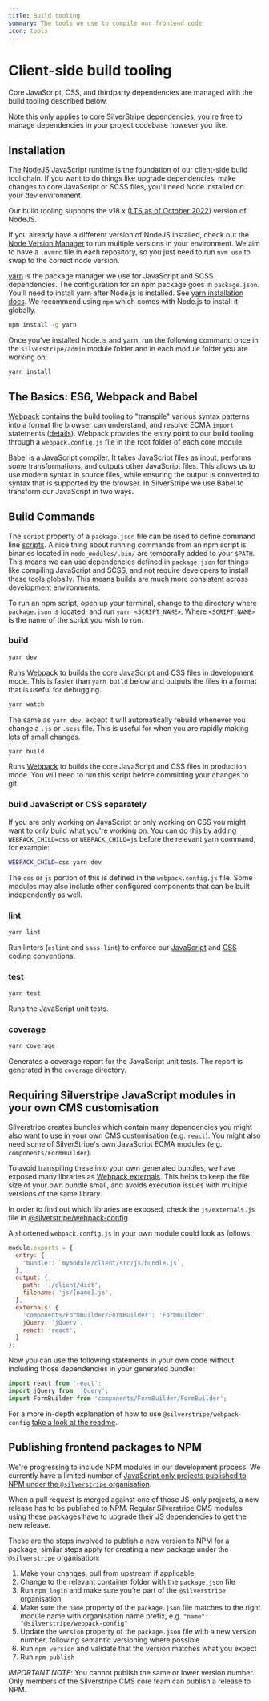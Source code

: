```yaml
---
title: Build tooling
summary: The tools we use to compile our frontend code
icon: tools
---
```


# Client-side build tooling

Core JavaScript, CSS, and thirdparty dependencies are managed with the build tooling
described below.

Note this only applies to core SilverStripe dependencies, you're free to manage
dependencies in your project codebase however you like.

## Installation

The [NodeJS](https://nodejs.org) JavaScript runtime is the foundation of our client-side
build tool chain. If you want to do things like upgrade dependencies, make changes to core
JavaScript or SCSS files, you'll need Node installed on your dev environment.

Our build tooling supports the v18.x ([LTS as of October 2022](https://github.com/nodejs/release#release-schedule)) version
of NodeJS.

If you already have a different version of NodeJS installed, check out the
[Node Version Manager](https://github.com/creationix/nvm) to run multiple versions
in your environment. We aim to have a `.nvmrc` file in each repository, so you just need
to run `nvm use` to swap to the correct node version.

[yarn](https://yarnpkg.com/) is the package manager we use for JavaScript and SCSS dependencies.
The configuration for an npm package goes in `package.json`.
You'll need to install yarn after Node.js is installed.
See [yarn installation docs](https://yarnpkg.com/en/docs/install).
We recommend using `npm` which comes with Node.js to install it globally.

```sh
npm install -g yarn
```

Once you've installed Node.js and yarn, run the following command once in the `silverstripe/admin` module folder and in each module folder you are working on:

```sh
yarn install
```

## The Basics: ES6, Webpack and Babel

[Webpack](https://webpack.github.io) contains the build tooling to
"transpile" various syntax patterns into a format the browser can understand,
and resolve ECMA `import` statements ([details](https://developer.mozilla.org/en-US/docs/Web/JavaScript/Reference/Operators/import)).
Webpack provides the entry point to our build tooling through a `webpack.config.js`
file in the root folder of each core module.

[Babel](https://babeljs.io/) is a JavaScript compiler. It takes JavaScript files as input,
performs some transformations, and outputs other JavaScript files. This allows us to use modern syntax
in source files, while ensuring the output is converted to syntax that is supported by the browser.
In SilverStripe we use Babel to transform our JavaScript in two ways.

## Build Commands

The `script` property of a `package.json` file can be used to define command line
[scripts](https://docs.npmjs.com/misc/scripts).
A nice thing about running commands from an npm script is binaries located in
`node_modules/.bin/` are temporally added to your `$PATH`. This means we can use dependencies
defined in `package.json` for things like compiling JavaScript and SCSS, and not require
developers to install these tools globally. This means builds are much more consistent
across development environments.

To run an npm script, open up your terminal, change to the directory where `package.json`
is located, and run `yarn <SCRIPT_NAME>`. Where `<SCRIPT_NAME>` is the name of the
script you wish to run.

### build

```sh
yarn dev
```

Runs [Webpack](https://webpack.github.io/) to builds the core JavaScript and CSS files in development mode.
This is faster than `yarn build` below and outputs the files in a format that is useful for debugging.

```sh
yarn watch
```

The same as `yarn dev`, except it will automatically rebuild whenever you change a `.js` or `.scss` file.
This is useful for when you are rapidly making lots of small changes.

```sh
yarn build
```

Runs [Webpack](https://webpack.github.io/) to builds the core JavaScript and CSS files in production mode.
You will need to run this script before committing your changes to git.

### build JavaScript or CSS separately

If you are only working on JavaScript or only working on CSS you might want to only build what you're working on. You can do this by adding `WEBPACK_CHILD=css` or `WEBPACK_CHILD=js` before the relevant yarn command, for example:

```sh
WEBPACK_CHILD=css yarn dev
```

The `css` or `js` portion of this is defined in the `webpack.config.js` file. Some modules may also include other configured components that can be built independently as well.

### lint

```sh
yarn lint
```

Run linters (`eslint` and `sass-lint`) to enforce
our [JavaScript](/contributing/javascript_coding_conventions) and
[CSS](/contributing/css_coding_conventions) coding conventions.

### test

```sh
yarn test
```

Runs the JavaScript unit tests.

### coverage

```sh
yarn coverage
```

Generates a coverage report for the JavaScript unit tests. The report is generated
in the `coverage` directory.

## Requiring Silverstripe JavaScript modules in your own CMS customisation

Silverstripe creates bundles which contain many dependencies you might also
want to use in your own CMS customisation (e.g. `react`).
You might also need some of SilverStripe's own JavaScript ECMA modules (e.g. `components/FormBuilder`).

To avoid transpiling these into your own generated bundles,
we have exposed many libraries as [Webpack externals](https://webpack.js.org/configuration/externals/).
This helps to keep the file size of your own bundle small, and avoids
execution issues with multiple versions of the same library.

In order to find out which libraries are exposed, check the `js/externals.js` file in [@silverstripe/webpack-config](https://www.npmjs.com/package/@silverstripe/webpack-config).

A shortened `webpack.config.js` in your own module could look as follows:

```js
module.exports = {
  entry: {
    'bundle': `mymodule/client/src/js/bundle.js`,
  },
  output: {
    path: './client/dist',
    filename: 'js/[name].js',
  },
  externals: {
    'components/FormBuilder/FormBuilder': 'FormBuilder',
    jQuery: 'jQuery',
    react: 'react',
  }
};
```

Now you can use the following statements in your own code without including those dependencies in your generated bundle:

```js
import react from 'react';
import jQuery from 'jQuery';
import FormBuilder from 'components/FormBuilder/FormBuilder';
```

For a more in-depth explanation of how to use `@silverstripe/webpack-config` [take a look at the readme](https://www.npmjs.com/package/@silverstripe/webpack-config).

## Publishing frontend packages to NPM

We're progressing to include NPM modules in our development process. We currently have a limited number of
[JavaScript only projects published to NPM under the `@silverstripe` organisation](https://www.npmjs.com/search?q=%40silverstripe).

When a pull request is merged against one of those JS-only projects, a new release has to be published to NPM. Regular
Silverstripe CMS modules using these packages have to upgrade their JS dependencies to get the new release.

These are the steps involved to publish a new version to NPM for a package, similar steps apply for creating a new
package under the `@silverstripe` organisation:

1) Make your changes, pull from upstream if applicable
2) Change to the relevant container folder with the `package.json` file
3) Run `npm login` and make sure you’re part of the `@silverstripe` organisation
4) Make sure the `name` property of the `package.json` file matches to the right module name with organisation name prefix, e.g. `"name": "@silverstripe/webpack-config"`
5) Update the `version` property of the `package.json` file with a new version number, following semantic versioning where possible
6) Run `npm version` and validate that the version matches what you expect
7) Run `npm publish`

_IMPORTANT NOTE_: You cannot publish the same or lower version number. Only members of the Silverstripe CMS core team
can publish a release to NPM.
